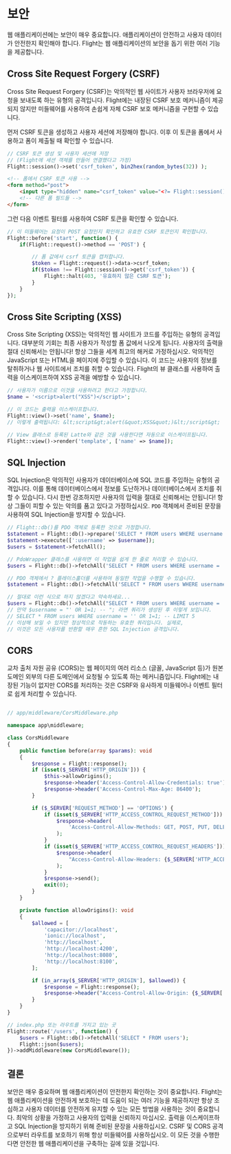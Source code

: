 # 보안

웹 애플리케이션에는 보안이 매우 중요합니다. 애플리케이션이 안전하고 사용자 데이터가 안전한지 확인해야 합니다. Flight는 웹 애플리케이션의 보안을 돕기 위한 여러 기능을 제공합니다.

## Cross Site Request Forgery (CSRF)

Cross Site Request Forgery (CSRF)는 악의적인 웹 사이트가 사용자 브라우저에 요청을 보내도록 하는 유형의 공격입니다. Flight에는 내장된 CSRF 보호 메커니즘이 제공되지 않지만 미들웨어를 사용하여 손쉽게 자체 CSRF 보호 메커니즘을 구현할 수 있습니다.

먼저 CSRF 토큰을 생성하고 사용자 세션에 저장해야 합니다. 이후 이 토큰을 폼에서 사용하고 폼이 제출될 때 확인할 수 있습니다.

```php
// CSRF 토큰 생성 및 사용자 세션에 저장
// (Flight에 세션 객체를 만들어 연결했다고 가정)
Flight::session()->set('csrf_token', bin2hex(random_bytes(32)) );
```

```html
<!-- 폼에서 CSRF 토큰 사용 -->
<form method="post">
	<input type="hidden" name="csrf_token" value="<?= Flight::session()->get('csrf_token') ?>">
	<!-- 다른 폼 필드들 -->
</form>
```

그런 다음 이벤트 필터를 사용하여 CSRF 토큰을 확인할 수 있습니다.

```php
// 이 미들웨어는 요청이 POST 요청인지 확인하고 유효한 CSRF 토큰인지 확인합니다.
Flight::before('start', function() {
	if(Flight::request()->method == 'POST') {

		// 폼 값에서 csrf 토큰을 캡처합니다.
		$token = Flight::request()->data->csrf_token;
		if($token !== Flight::session()->get('csrf_token')) {
			Flight::halt(403, '유효하지 않은 CSRF 토큰');
		}
	}
});
```

## Cross Site Scripting (XSS)

Cross Site Scripting (XSS)는 악의적인 웹 사이트가 코드를 주입하는 유형의 공격입니다. 대부분의 기회는 최종 사용자가 작성할 폼 값에서 나오게 됩니다. 사용자의 출력을 절대 신뢰해서는 안됩니다! 항상 그들을 세계 최고의 해커로 가정하십시오. 악의적인 JavaScript 또는 HTML을 페이지에 주입할 수 있습니다. 이 코드는 사용자의 정보를 탈취하거나 웹 사이트에서 조치를 취할 수 있습니다. Flight의 뷰 클래스를 사용하여 출력을 이스케이프하여 XSS 공격을 예방할 수 있습니다.

```php
// 사용자가 이름으로 이것을 사용하려고 한다고 가정합니다.
$name = '<script>alert("XSS")</script>';

// 이 코드는 출력을 이스케이프합니다.
Flight::view()->set('name', $name);
// 이렇게 출력됩니다: &lt;script&gt;alert(&quot;XSS&quot;)&lt;/script&gt;

// View 클래스로 등록된 Latte와 같은 것을 사용한다면 자동으로 이스케이프됩니다.
Flight::view()->render('template', ['name' => $name]);
```

## SQL Injection

SQL Injection은 악의적인 사용자가 데이터베이스에 SQL 코드를 주입하는 유형의 공격입니다. 이를 통해 데이터베이스에서 정보를 도난하거나 데이터베이스에서 조치를 취할 수 있습니다. 다시 한번 강조하지만 사용자의 입력을 절대로 신뢰해서는 안됩니다! 항상 그들이 피할 수 있는 악의를 품고 있다고 가정하십시오. `PDO` 객체에서 준비된 문장을 사용하여 SQL Injection을 방지할 수 있습니다.

```php
// Flight::db()를 PDO 객체로 등록한 것으로 가정합니다.
$statement = Flight::db()->prepare('SELECT * FROM users WHERE username = :username');
$statement->execute([':username' => $username]);
$users = $statement->fetchAll();

// PdoWrapper 클래스를 사용하면 이 작업을 쉽게 한 줄로 처리할 수 있습니다.
$users = Flight::db()->fetchAll('SELECT * FROM users WHERE username = :username', [ 'username' => $username ]);

// PDO 객체에서 ? 플레이스홀더를 사용하여 동일한 작업을 수행할 수 있습니다.
$statement = Flight::db()->fetchAll('SELECT * FROM users WHERE username = ?', [ $username ]);

// 절대로 이런 식으로 하지 않겠다고 약속하세요...
$users = Flight::db()->fetchAll("SELECT * FROM users WHERE username = '{$username}' LIMIT 5");
// 만약 $username = "' OR 1=1; -- "; 라면 쿼리가 생성된 후 이렇게 보입니다.
// SELECT * FROM users WHERE username = '' OR 1=1; -- LIMIT 5
// 이상해 보일 수 있지만 정상적으로 작동하는 유효한 쿼리입니다. 실제로,
// 이것은 모든 사용자를 반환할 매우 흔한 SQL Injection 공격입니다.
```

## CORS

교차 출처 자원 공유 (CORS)는 웹 페이지의 여러 리소스 (글꼴, JavaScript 등)가 원본 도메인 외부의 다른 도메인에서 요청될 수 있도록 하는 메커니즘입니다. Flight에는 내장된 기능이 없지만 CORS를 처리하는 것은 CSRF와 유사하게 미들웨어나 이벤트 필터로 쉽게 처리할 수 있습니다.

```php

// app/middleware/CorsMiddleware.php

namespace app\middleware;

class CorsMiddleware
{
	public function before(array $params): void
	{
		$response = Flight::response();
		if (isset($_SERVER['HTTP_ORIGIN'])) {
			$this->allowOrigins();
			$response->header('Access-Control-Allow-Credentials: true');
			$response->header('Access-Control-Max-Age: 86400');
		}

		if ($_SERVER['REQUEST_METHOD'] == 'OPTIONS') {
			if (isset($_SERVER['HTTP_ACCESS_CONTROL_REQUEST_METHOD'])) {
				$response->header(
					'Access-Control-Allow-Methods: GET, POST, PUT, DELETE, PATCH, OPTIONS'
				);
			}
			if (isset($_SERVER['HTTP_ACCESS_CONTROL_REQUEST_HEADERS'])) {
				$response->header(
					"Access-Control-Allow-Headers: {$_SERVER['HTTP_ACCESS_CONTROL_REQUEST_HEADERS']}"
				);
			}
			$response->send();
			exit(0);
		}
	}

	private function allowOrigins(): void
	{
		$allowed = [
			'capacitor://localhost',
			'ionic://localhost',
			'http://localhost',
			'http://localhost:4200',
			'http://localhost:8080',
			'http://localhost:8100',
		];

		if (in_array($_SERVER['HTTP_ORIGIN'], $allowed)) {
			$response = Flight::response();
			$response->header("Access-Control-Allow-Origin: {$_SERVER['HTTP_ORIGIN']}");
		}
	}
}

// index.php 또는 라우트를 가지고 있는 곳
Flight::route('/users', function() {
	$users = Flight::db()->fetchAll('SELECT * FROM users');
	Flight::json($users);
})->addMiddleware(new CorsMiddleware());
```

## 결론

보안은 매우 중요하며 웹 애플리케이션이 안전한지 확인하는 것이 중요합니다. Flight는 웹 애플리케이션을 안전하게 보호하는 데 도움이 되는 여러 기능을 제공하지만 항상 조심하고 사용자 데이터를 안전하게 유지할 수 있는 모든 방법을 사용하는 것이 중요합니다. 최악의 상황을 가정하고 사용자의 입력을 신뢰하지 마십시오. 출력을 이스케이프하고 SQL Injection을 방지하기 위해 준비된 문장을 사용하십시오. CSRF 및 CORS 공격으로부터 라우트를 보호하기 위해 항상 미들웨어를 사용하십시오. 이 모든 것을 수행한다면 안전한 웹 애플리케이션을 구축하는 길에 있을 것입니다.